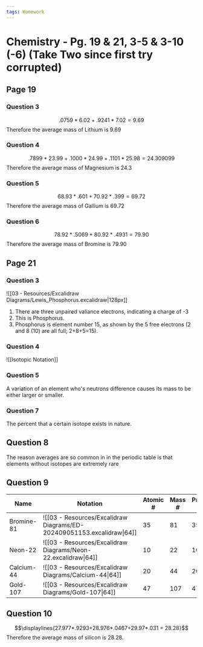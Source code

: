 ```yaml
---
tags: Homework
---
```

# Chemistry - Pg. 19 & 21, 3-5 & 3-10 (-6) (Take Two since first try corrupted)

## Page 19

### Question 3
$$.0759*6.02+.9241*7.02=9.69$$
Therefore the average mass of Lithium is 9.69
### Question 4
$$.7899*23.99+.1000*24.99+.1101*25.98 = 24.309099$$
Therefore the average mass of Magnesium is 24.3
### Question 5
$$68.93*.601+70.92*.399 = 69.72$$
Therefore the average mass of Gallium is 69.72
### Question 6
$$78.92*.5069+80.92*.4931 = 79.90$$
Therefore the average mass of Bromine is 79.90


## Page 21

### Question 3
![[03 - Resources/Excalidraw Diagrams/Lewis_Phosphorus.excalidraw|128px]]
1. There are three unpaired valiance electrons, indicating a charge of -3
2. This is Phosphorus.
3. Phosphorus is element number 15, as shown by the 5 free electrons (2 and 8 (10) are all full; 2+8+5=15).
### Question 4
![[Isotopic Notation]]
### Question 5
A variation of an element who's neutrons difference causes its mass to be either larger or smaller.
### Question 7
The percent that a certain isotope exists in nature.
## Question 8
The reason averages are so common in in the periodic table is that elements without isotopes are extremely rare
## Question 9
| Name       | Notation                            | Atomic # | Mass # | Proton # | Electron # | Neutron # |
| ---------- | ----------------------------------- | -------- | ------ | -------- | ---------- | --------- |
| Bromine-81 | ![[03 - Resources/Excalidraw Diagrams/ED-202409051153.excalidraw\|64]] | 35       | 81     | 35       | 35         | 46        |
| Neon-22    | ![[03 - Resources/Excalidraw Diagrams/Neon-22.excalidraw\|64]]         | 10       | 22     | 10       | 10         | 12        |
| Calcium-44 | ![[03 - Resources/Excalidraw Diagrams/Calcium-44\|64]]                 | 20       | 44     | 20       | 20         | 24        |
| Gold-107   | ![[03 - Resources/Excalidraw Diagrams/Gold-107\|64]]                   | 47       | 107    | 47       | 47         | 60        |
## Question 10
$$\displaylines{27.977*.9293+28.976*.0467+29.97*.031 = 28.28}$$
Therefore the average mass of silicon is 28.28.